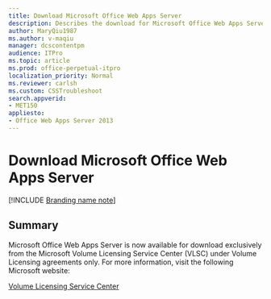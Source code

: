 ```yaml
---
title: Download Microsoft Office Web Apps Server
description: Describes the download for Microsoft Office Web Apps Server from the Volume Licensing Service Center.
author: MaryQiu1987
ms.author: v-maqiu
manager: dcscontentpm
audience: ITPro 
ms.topic: article 
ms.prod: office-perpetual-itpro
localization_priority: Normal
ms.reviewer: carlsh
ms.custom: CSSTroubleshoot
search.appverid: 
- MET150
appliesto:
- Office Web Apps Server 2013
---
```


# Download Microsoft Office Web Apps Server

[!INCLUDE [Branding name note](../../../includes/branding-name-note.md)]

##  Summary

Microsoft Office Web Apps Server is now available for download exclusively from the Microsoft Volume Licensing Service Center (VLSC) under Volume Licensing agreements only. For more information, visit the following Microsoft website:

[Volume Licensing Service Center](https://www.microsoft.com/licensing/servicecenter/default.aspx)